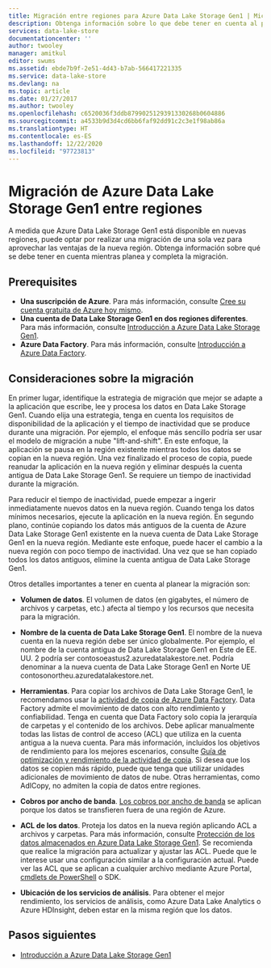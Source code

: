 ```yaml
---
title: Migración entre regiones para Azure Data Lake Storage Gen1 | Microsoft Docs
description: Obtenga información sobre lo que debe tener en cuenta al planear y completar una migración a Azure Data Lake Storage Gen1 a medida que esté disponible en nuevas regiones.
services: data-lake-store
documentationcenter: ''
author: twooley
manager: amitkul
editor: swums
ms.assetid: ebde7b9f-2e51-4d43-b7ab-566417221335
ms.service: data-lake-store
ms.devlang: na
ms.topic: article
ms.date: 01/27/2017
ms.author: twooley
ms.openlocfilehash: c6520036f3ddb8799025129391330268b0604886
ms.sourcegitcommit: a4533b9d3d4cd6bb6faf92dd91c2c3e1f98ab86a
ms.translationtype: HT
ms.contentlocale: es-ES
ms.lasthandoff: 12/22/2020
ms.locfileid: "97723813"
---
```

# <a name="migrate-azure-data-lake-storage-gen1-across-regions"></a>Migración de Azure Data Lake Storage Gen1 entre regiones

A medida que Azure Data Lake Storage Gen1 está disponible en nuevas regiones, puede optar por realizar una migración de una sola vez para aprovechar las ventajas de la nueva región. Obtenga información sobre qué se debe tener en cuenta mientras planea y completa la migración.

## <a name="prerequisites"></a>Prerequisites

* **Una suscripción de Azure**. Para más información, consulte [Cree su cuenta gratuita de Azure hoy mismo](https://azure.microsoft.com/pricing/free-trial/).
* **Una cuenta de Data Lake Storage Gen1 en dos regiones diferentes**. Para más información, consulte [Introducción a Azure Data Lake Storage Gen1](data-lake-store-get-started-portal.md).
* **Azure Data Factory**. Para más información, consulte [Introducción a Azure Data Factory](../data-factory/introduction.md).


## <a name="migration-considerations"></a>Consideraciones sobre la migración

En primer lugar, identifique la estrategia de migración que mejor se adapte a la aplicación que escribe, lee y procesa los datos en Data Lake Storage Gen1. Cuando elija una estrategia, tenga en cuenta los requisitos de disponibilidad de la aplicación y el tiempo de inactividad que se produce durante una migración. Por ejemplo, el enfoque más sencillo podría ser usar el modelo de migración a nube "lift-and-shift". En este enfoque, la aplicación se pausa en la región existente mientras todos los datos se copian en la nueva región. Una vez finalizado el proceso de copia, puede reanudar la aplicación en la nueva región y eliminar después la cuenta antigua de Data Lake Storage Gen1. Se requiere un tiempo de inactividad durante la migración.

Para reducir el tiempo de inactividad, puede empezar a ingerir inmediatamente nuevos datos en la nueva región. Cuando tenga los datos mínimos necesarios, ejecute la aplicación en la nueva región. En segundo plano, continúe copiando los datos más antiguos de la cuenta de Azure Data Lake Storage Gen1 existente en la nueva cuenta de Data Lake Storage Gen1 en la nueva región. Mediante este enfoque, puede hacer el cambio a la nueva región con poco tiempo de inactividad. Una vez que se han copiado todos los datos antiguos, elimine la cuenta antigua de Data Lake Storage Gen1.

Otros detalles importantes a tener en cuenta al planear la migración son:

* **Volumen de datos**. El volumen de datos (en gigabytes, el número de archivos y carpetas, etc.) afecta al tiempo y los recursos que necesita para la migración.

* **Nombre de la cuenta de Data Lake Storage Gen1**. El nombre de la nueva cuenta en la nueva región debe ser único globalmente. Por ejemplo, el nombre de la cuenta antigua de Data Lake Storage Gen1 en Este de EE. UU. 2 podría ser contosoeastus2.azuredatalakestore.net. Podría denominar a la nueva cuenta de Data Lake Storage Gen1 en Norte UE contosonortheu.azuredatalakestore.net.

* **Herramientas**. Para copiar los archivos de Data Lake Storage Gen1, le recomendamos usar la [actividad de copia de Azure Data Factory](../data-factory/connector-azure-data-lake-store.md). Data Factory admite el movimiento de datos con alto rendimiento y confiabilidad. Tenga en cuenta que Data Factory solo copia la jerarquía de carpetas y el contenido de los archivos. Debe aplicar manualmente todas las listas de control de acceso (ACL) que utiliza en la cuenta antigua a la nueva cuenta. Para más información, incluidos los objetivos de rendimiento para los mejores escenarios, consulte [Guía de optimización y rendimiento de la actividad de copia](../data-factory/copy-activity-performance.md). Si desea que los datos se copien más rápido, puede que tenga que utilizar unidades adicionales de movimiento de datos de nube. Otras herramientas, como AdlCopy, no admiten la copia de datos entre regiones.  

* **Cobros por ancho de banda**. [Los cobros por ancho de banda](https://azure.microsoft.com/pricing/details/bandwidth/) se aplican porque los datos se transfieren fuera de una región de Azure.

* **ACL de los datos**. Proteja los datos en la nueva región aplicando ACL a archivos y carpetas. Para más información, consulte [Protección de los datos almacenados en Azure Data Lake Storage Gen1](data-lake-store-secure-data.md). Se recomienda que realice la migración para actualizar y ajustar las ACL. Puede que le interese usar una configuración similar a la configuración actual. Puede ver las ACL que se aplican a cualquier archivo mediante Azure Portal, [cmdlets de PowerShell](/powershell/module/az.datalakestore/get-azdatalakestoreitempermission) o SDK.  

* **Ubicación de los servicios de análisis**. Para obtener el mejor rendimiento, los servicios de análisis, como Azure Data Lake Analytics o Azure HDInsight, deben estar en la misma región que los datos.  

## <a name="next-steps"></a>Pasos siguientes
* [Introducción a Azure Data Lake Storage Gen1](data-lake-store-overview.md)
